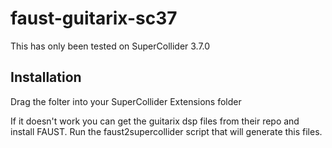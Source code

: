 


# faust-guitarix-sc37

This has only been tested on SuperCollider 3.7.0

## Installation

Drag the folter into your SuperCollider Extensions folder

If it doesn't work you can get the guitarix dsp files from their repo and install FAUST. Run the faust2supercollider script that will generate this files.

